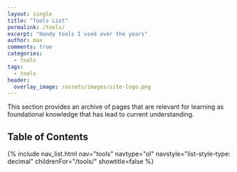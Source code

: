 ```yaml
---
layout: single
title: "Tools List"
permalink: /tools/
excerpt: "Handy tools I used over the years"
author: max
comments: true
categories:
  - tools
tags:
  - tools
header:
  overlay_image: /assets/images/site-logo.png
---
```


This section provides an archive of pages that are relevant for learning as foundational knowledge that has lead to current understanding.

## Table of Contents

{% include nav_list.html nav="tools" navtype="ol" navstyle="list-style-type: decimal" childrenFor="/tools/" showtitle=false %}
